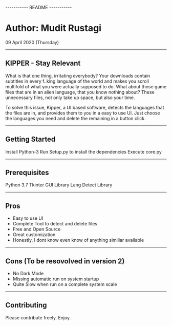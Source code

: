  ----------- README ----------- 

# Author: Mudit Rustagi
09 April 2020 (Thursday)


--------------------------------------
KIPPER - Stay Relevant
--------------------------------------

What is that one thing, irritating everybody?
Your downloads contain subtitles in every f..king language of the world and makes you scroll multifold of what you were actually supposed to do. What about those game files that are in an alien language, that you know nothing about? These unnecessary files, not only take up space, but also your time. 

To solve this issue, Kipper, a UI based software, detects the languages that the files are in, and provides them to you in a easy to use UI. Just choose the languages you need and delete the remaining in a button click.

--------------------------------------
Getting Started
--------------------------------------
Install Python-3
Run Setup.py to install the dependencies
Execute core.py

--------------------------------------
Prerequisites
--------------------------------------
Python 3.7
Tkinter GUI Library
Lang Detect Library

--------------------------------------
Pros
--------------------------------------
* Easy to use UI
* Complete Tool to detect and delete files
* Free and Open Source
* Great customization
* Honestly, I dont know even know of anything similiar available  

--------------------------------------
Cons (To be resovolved in version 2)
--------------------------------------
* No Dark Mode
* Missing automatic run on system startup
* Quite Slow when run on a complete system scale 

--------------------------------------
Contributing
--------------------------------------
Please contribute freely. Enjoy.
